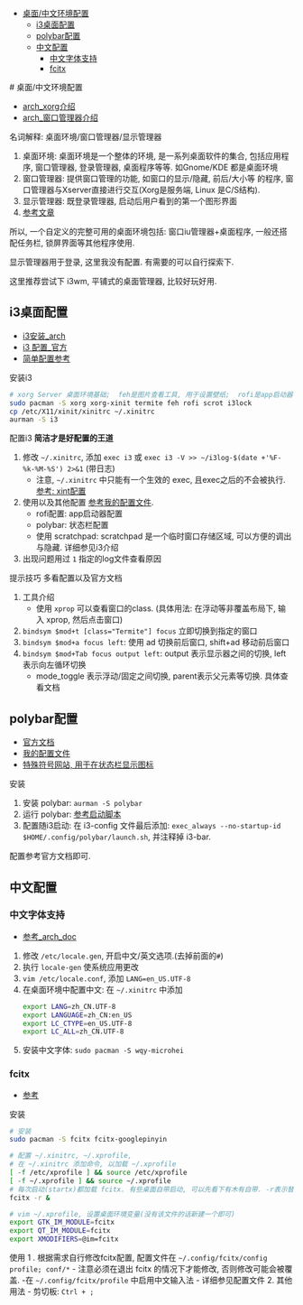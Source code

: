 <!-- TOC -->

- [桌面/中文环境配置](#桌面中文环境配置)
    - [i3桌面配置](#i3桌面配置)
    - [polybar配置](#polybar配置)
    - [中文配置](#中文配置)
        - [中文字体支持](#中文字体支持)
        - [fcitx](#fcitx)

<!-- /TOC --># 桌面/中文环境配置

- [arch_xorg介绍](https://wiki.archlinux.org/index.php/Xorg_(简体中文))
- [arch_窗口管理器介绍](https://wiki.archlinux.org/index.php/Window_manager_(简体中文))

名词解释: 桌面环境/窗口管理器/显示管理器
1. 桌面环境: 桌面环境是一个整体的环境, 是一系列桌面软件的集合, 包括应用程序, 窗口管理器, 登录管理器, 桌面程序等等. 如Gnome/KDE 都是桌面环境
2. 窗口管理器: 提供窗口管理的功能, 如窗口的显示/隐藏, 前后/大小等 的程序, 窗口管理器与Xserver直接进行交互(Xorg是服务端, Linux 是C/S结构).
3. 显示管理器: 既登录管理器, 启动后用户看到的第一个图形界面
4. [参考文章](https://my.oschina.net/aspirs/blog/607710)

所以, 一个自定义的完整可用的桌面环境包括: 窗口iu管理器+桌面程序, 一般还搭配任务栏, 锁屏界面等其他程序使用.

显示管理器用于登录, 这里我没有配置. 有需要的可以自行探索下. 

这里推荐尝试下 i3wm, 平铺式的桌面管理器, 比较好玩好用.

## i3桌面配置
- [i3安装_arch](https://wiki.archlinux.org/index.php/I3_(简体中文))
- [i3 配置_官方](https://i3wm.org/docs/userguide.html)
- [简单配置参考](https://blog.csdn.net/k_y_z_s/article/details/79363852)

安装i3
```Bash
# xorg Server 桌面环境基础;  feh是图片查看工具, 用于设置壁纸;  rofi是app启动器, i3lock用于锁屏使用
sudo pacman -S xorg xorg-xinit termite feh rofi scrot i3lock
cp /etc/X11/xinit/xinitrc ~/.xinitrc
aurman -S i3
```

配置i3
**简洁才是好配置的王道**
1. 修改 `~/.xinitrc`, 添加 `exec i3` 或 `exec i3 -V >> ~/i3log-$(date +'%F-%k-%M-%S') 2>&1` (带日志)
    - 注意, `~/.xinitrc` 中只能有一个生效的 exec, 且exec之后的不会被执行. [参考: xint配置](https://wiki.archlinux.org/index.php/Xinit#xinitrc)
2. 使用以及其他配置 [参考我的配置文件](./config/i3/config).
    - rofi配置: app启动器配置
    - polybar: 状态栏配置
    - 使用 scratchpad: scratchpad 是一个临时窗口存储区域, 可以方便的调出与隐藏. 详细参见i3介绍
3. 出现问题用过 `1` 指定的log文件查看原因


提示技巧
多看配置以及官方文档
1. 工具介绍
    - 使用 `xprop` 可以查看窗口的class. (具体用法: 在浮动等非覆盖布局下, 输入 xprop, 然后点击窗口)
1. `bindsym $mod+t [class="Termite"] focus` 立即切换到指定的窗口
2. `bindsym $mod+a focus left`: 使用 ad 切换前后窗口, shift+ad 移动前后窗口
3. `bindsym $mod+Tab focus output left`: output 表示显示器之间的切换, left表示向左循环切换
    - mode_toggle 表示浮动/固定之间切换, parent表示父元素等切换. 具体查看文档

## polybar配置
- [官方文档](https://github.com/jaagr/polybar/wiki)
- [我的配置文件](./config/polybar/config)
- [特殊符号网站, 用于在状态栏显示图标](http://cn.piliapp.com/symbol/)

安装
1. 安装 polybar: `aurman -S polybar`
2. 运行 polybar: [参考启动脚本](./config/polybar/launch.sh)
3. 配置随i3启动: 在 i3-config 文件最后添加: `exec_always --no-startup-id $HOME/.config/polybar/launch.sh`, 并注释掉 i3-bar.

配置参考官方文档即可.

## 中文配置
### 中文字体支持
- [参考_arch_doc](https://wiki.archlinux.org/index.php/Localization/Simplified_Chinese_(简体中文))

1. 修改 `/etc/locale.gen`, 开启中文/英文选项.(去掉前面的`#`)
2. 执行 `locale-gen` 使系统应用更改
3. `vim /etc/locale.conf`, 添加 `LANG=en_US.UTF-8`
4. 在桌面环境中配置中文: 在 `~/.xinitrc` 中添加
    ```Bash
    export LANG=zh_CN.UTF-8
    export LANGUAGE=zh_CN:en_US
    export LC_CTYPE=en_US.UTF-8
    export LC_ALL=zh_CN.UTF-8
    ```
5. 安装中文字体: `sudo pacman -S wqy-microhei`

### fcitx
- [参考](https://wiki.archlinux.org/index.php/Fcitx_(简体中文))

安装
```Bash
# 安装
sudo pacman -S fcitx fcitx-googlepinyin

# 配置 ~/.xinitrc, ~/.xprofile,
# 在 ~/.xinitrc 添加命令, 以加载 ~/.xprofile
[ -f /etc/xprofile ] && source /etc/xprofile
[ -f ~/.xprofile ] && source ~/.xprofile
# 每次启动(startx)都加载 fcitx. 有些桌面自带启动, 可以先看下有木有自带. -r表示替代原先进程
fcitx -r &

# vim ~/.xprofile, 设置桌面环境变量(没有该文件的话新建一个即可)
export GTK_IM_MODULE=fcitx
export QT_IM_MODULE=fcitx
export XMODIFIERS=@im=fcitx
```

使用
1 . 根据需求自行修改fcitx配置, 配置文件在 `~/.config/fcitx/config profile; conf/*`
    - 注意必须在退出 fcitx 的情况下才能修改, 否则修改可能会被覆盖.
    -在 `~/.config/fcitx/profile` 中启用中文输入法
    - 详细参见配置文件
2. 其他用法
    - 剪切板: `Ctrl + ;`
